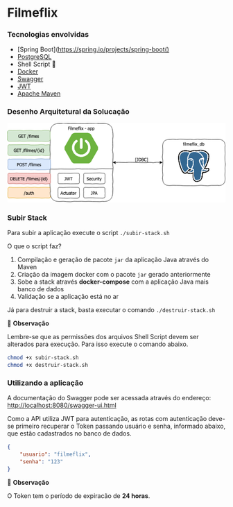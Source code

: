 # Filmeflix

### Tecnologias envolvidas

* [Spring Boot](https://spring.io/projects/spring-boot()
* [PostgreSQL](https://www.postgresql.org/)
* Shell Script :shell:
* [Docker](https://www.docker.com/)
* [Swagger](https://swagger.io/)
* [JWT](https://jwt.io/)
* [Apache Maven](https://maven.apache.org/)

### Desenho Arquitetural da Solucação

![diagram](img/arquitetura.png)

### Subir Stack

Para subir a aplicação execute o script `./subir-stack.sh`

O que o script faz?

1. Compilação e geração de pacote `jar` da aplicação Java através do Maven
2. Criação da imagem docker com o pacote `jar` gerado anteriormente
3. Sobe a stack através **docker-compose** com a aplicação Java mais banco de dados
4. Validação se a aplicação está no ar 

Já para destruir a stack, basta executar o comando `./destruir-stack.sh`

:mag_right: **Observação**

Lembre-se que as permissões dos arquivos Shell Script devem ser alterados para execução. Para isso execute o comando abaixo.

```bash
chmod +x subir-stack.sh
chmod +x destruir-stack.sh
```

### Utilizando a aplicação

A documentação do Swagger pode ser acessada através do endereço: [http://localhost:8080/swagger-ui.html](http://localhost:8080/swagger-ui.html)

Como a API utiliza JWT para autenticação, as rotas com autenticação deve-se primeiro recuperar o Token passando usuário e senha, informado abaixo, que estão cadastrados no banco de dados.

```json
{
	"usuario": "filmeflix",
	"senha": "123"
}
```
:mag_right: **Observação**

O Token tem o período de expiracão de **24 horas**.